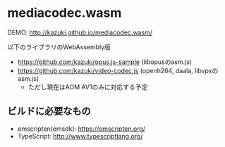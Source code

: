 # mediacodec.wasm

DEMO: http://kazuki.github.io/mediacodec.wasm/

以下のライブラリのWebAssembly版

* https://github.com/kazuki/opus.js-sample (libopusのasm.js)
* https://github.com/kazuki/video-codec.js (openh264, daala, libvpxのasm.js)
   * ただし現在はAOM AV1のみに対応する予定

## ビルドに必要なもの

* emscripten(emsdk): https://emscripten.org/
* TypeScript: http://www.typescriptlang.org/
